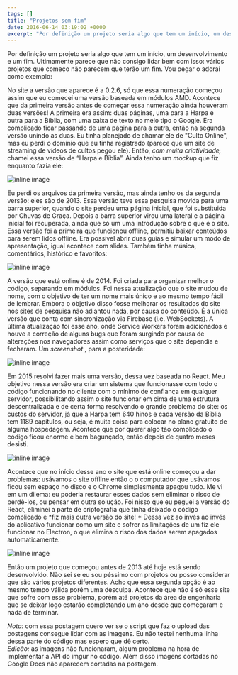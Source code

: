 ```yaml
---
tags: []
title: "Projetos sem fim"
date: 2016-06-14 03:19:02 +0000
excerpt: "Por definição um projeto seria algo que tem um início, um desenvolvimento e um fim. Ultimamente parece que não consigo lidar bem com isso:..."
---
```


Por definição um projeto seria algo que tem um início, um desenvolvimento e um fim. Ultimamente parece que não consigo lidar bem com isso: vários projetos que começo não parecem que terão um fim. Vou pegar o adorai como exemplo:

No site a versão que aparece é a 0.2.6, só que essa numeração começou assim que eu comecei uma versão baseada em módulos AMD. Acontece que da primeira versão antes de começar essa numeração ainda houveram duas versões! A primeira era assim: duas páginas, uma para a Harpa e outra para a Bíblia, com uma caixa de texto no meio tipo o Google. Era complicado ficar passando de uma página para a outra, então na segunda versão unindo as duas. Eu tinha planejado de chamar ele de "Culto Online", mas eu perdi o domínio que eu tinha registrado (parece que um site de streaming de vídeos de cultos pegou ele). Então, *com muita criatividade,* chamei essa versão de “Harpa e Bíblia”. Ainda tenho um *mockup* que fiz enquanto fazia ele:

![inline image](https://i.imgur.com/QZsPWfi.png)

Eu perdi os arquivos da primeira versão, mas ainda tenho os da segunda versão: eles são de 2013. Essa versão teve essa pesquisa movida para uma barra superior, quando o site perdeu uma página inicial, que foi substituida por Chuvas de Graça. Depois a barra superior virou uma lateral e a página inicial foi recuperada, ainda que só um uma introdução sobre o que é o site. Essa versão foi a primeira que funcionou offline, permitiu baixar conteúdos para serem lidos offline. Era possível abrir duas guias e simular um modo de apresentação, igual acontece com slides. Também tinha música, comentários, histórico e favoritos:

![inline image](https://i.imgur.com/nTdQWkd.png)

A versão que está online é de 2014. Foi criada para organizar melhor o código, separando em módulos. Foi nessa atualização que o site mudou de nome, com o objetivo de ter um nome mais único e ao mesmo tempo fácil de lembrar. Embora o objetivo disso fosse melhorar os resultados do site nos sites de pesquisa não adiantou nada, por causa do conteúdo. É a única versão que conta com sincronização via Firebase (i.e. WebSockets). A última atualização foi esse ano, onde Service Workers foram adicionados e houve a correção de alguns bugs que foram surgindo por causa de alterações nos navegadores assim como serviços que o site dependia e fecharam. Um *screenshot* , para a posteridade:

![inline image](https://i.imgur.com/fNBOm3B.png)

Em 2015 resolvi fazer mais uma versão, dessa vez baseada no React. Meu objetivo nessa versão era criar um sistema que funcionasse com todo o código funcionando no cliente com o mínimo de confiança em qualquer servidor, possibilitando assim o site funcionar em cima de uma estrutura descentralizada e de certa forma resolvendo o grande problema do site: os custos do servidor, já que a Harpa tem 640 hinos e cada versão da Bíblia tem 1189 capítulos, ou seja, é muita coisa para colocar no plano gratuíto de alguma hospedagem. Acontece que por querer algo tão complicado o código ficou enorme e bem bagunçado, então depois de quatro meses desisti.

![inline image](https://i.imgur.com/hVj1Jvm.png?1)

Acontece que no início desse ano o site que está online começou a dar problemas: usávamos o site offline então o o computador que usávamos ficou sem espaço no disco e o Chrome simplesmente apagou tudo. Me vi em um dilema: eu poderia restaurar esses dados sem eliminar o risco de perdê-los, ou pensar em outra solução. Foi nisso que eu peguei a versão do React, eliminei a parte de criptografia que tinha deixado o código complicado e *fiz mais outra versão do site! * Dessa vez ao invés ao invés do aplicativo funcionar como um site e sofrer as limitações de um fiz ele funcionar no Electron, o que elimina o risco dos dados serem apagados automaticamente.

![inline image](https://i.imgur.com/FV96sMw.png)

Então um projeto que começou antes de 2013 até hoje está sendo desenvolvido. Não sei se eu sou péssimo com projetos ou posso considerar que são vários projetos diferentes. Acho que essa segunda opção é ao mesmo tempo válida porém uma desculpa. Acontece que não é só esse site que sofre com esse problema, porém até projetos da área de engenharia que se deixar logo estarão completando um ano desde que começaram e nada de terminar.

*Nota:* com essa postagem quero ver se o script que faz o upload das postagens consegue lidar com as imagens. Eu não testei nenhuma linha dessa parte do código mas espero que dê certo.  
*Edição:* as imagens não funcionaram, algum problema na hora de implementar a API do imgur no código. Além disso imagens  cortadas no Google Docs não aparecem cortadas na postagem.
